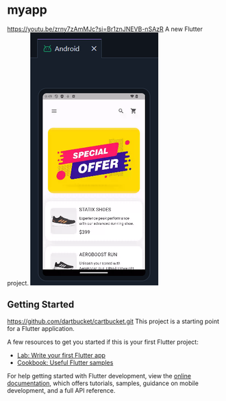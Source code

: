 # myapp
https://youtu.be/zrny7zAmMJc?si=Br1znJNEVB-nSAzR
A new Flutter project.
![alt text](image.png)
## Getting Started
https://github.com/dartbucket/cartbucket.git
This project is a starting point for a Flutter application.

A few resources to get you started if this is your first Flutter project:

- [Lab: Write your first Flutter app](https://docs.flutter.dev/get-started/codelab)
- [Cookbook: Useful Flutter samples](https://docs.flutter.dev/cookbook)

For help getting started with Flutter development, view the
[online documentation](https://docs.flutter.dev/), which offers tutorials,
samples, guidance on mobile development, and a full API reference.
